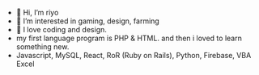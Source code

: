 - 👋 Hi, I’m riyo
- 👀 I’m interested in gaming, design, farming
- 🌱 I love coding and design. 
- my first language program is PHP & HTML. and then i loved to learn something new.
- Javascript, MySQL, React, RoR (Ruby on Rails), Python, Firebase, VBA Excel
